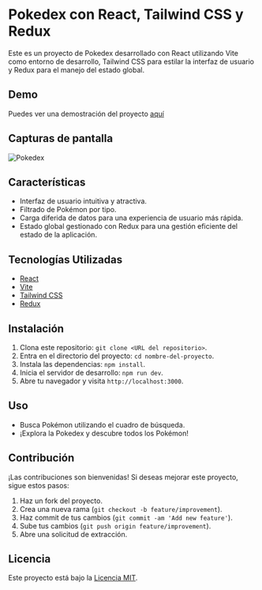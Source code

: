 # Pokedex con React, Tailwind CSS y Redux

Este es un proyecto de Pokedex desarrollado con React utilizando Vite como entorno de desarrollo, Tailwind CSS para estilar la interfaz de usuario y Redux para el manejo del estado global.

## Demo

Puedes ver una demostración del proyecto [aquí](https://pokedex-redux-orpin.vercel.app/)

## Capturas de pantalla

![Pokedex](https://i.imgur.com/T29KXTL.png)

## Características

- Interfaz de usuario intuitiva y atractiva.
- Filtrado de Pokémon por tipo.
- Carga diferida de datos para una experiencia de usuario más rápida.
- Estado global gestionado con Redux para una gestión eficiente del estado de la aplicación.


## Tecnologías Utilizadas

- [React](https://reactjs.org/)
- [Vite](https://vitejs.dev/)
- [Tailwind CSS](https://tailwindcss.com/)
- [Redux](https://redux.js.org/)

## Instalación

1. Clona este repositorio: `git clone <URL del repositorio>`.
2. Entra en el directorio del proyecto: `cd nombre-del-proyecto`.
3. Instala las dependencias: `npm install`.
4. Inicia el servidor de desarrollo: `npm run dev`.
5. Abre tu navegador y visita `http://localhost:3000`.

## Uso

- Busca Pokémon utilizando el cuadro de búsqueda.
- ¡Explora la Pokedex y descubre todos los Pokémon!

## Contribución

¡Las contribuciones son bienvenidas! Si deseas mejorar este proyecto, sigue estos pasos:

1. Haz un fork del proyecto.
2. Crea una nueva rama (`git checkout -b feature/improvement`).
3. Haz commit de tus cambios (`git commit -am 'Add new feature'`).
4. Sube tus cambios (`git push origin feature/improvement`).
5. Abre una solicitud de extracción.

## Licencia

Este proyecto está bajo la [Licencia MIT](LICENSE).
